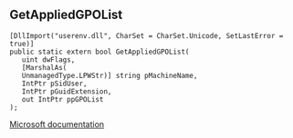 ## GetAppliedGPOList

```
[DllImport("userenv.dll", CharSet = CharSet.Unicode, SetLastError = true)]
public static extern bool GetAppliedGPOList(
   uint dwFlags,
   [MarshalAs(
   UnmanagedType.LPWStr)] string pMachineName,
   IntPtr pSidUser,
   IntPtr pGuidExtension,
   out IntPtr ppGPOList
);
```

[Microsoft documentation](https://docs.microsoft.com/en-us/windows/win32/api/userenv/nf-userenv-getappliedgpolistw)
